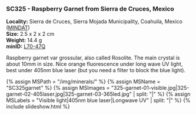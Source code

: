 
### SC325 - Raspberry Garnet from Sierra de Cruces, Mexico

**Locality:** Sierra de Cruces, Sierra Mojada Municipality, Coahuila, Mexico ([MINDAT](https://www.mindat.org/loc-5433.html))  
**Size:** 2.5 x 2 x 2 cm  
**Weight:** 14.4 g  
**minID:** [L70-47Q](https://www.mindat.org/L70-47Q)

Raspberry garnet var grossular, also called Rosolite. The main crystal is about
10mm in size.  Nice orange fluorescence under long wave UV light, best under
405nm blue laser (but you need a filter to block the blue light).

{% assign MSPath = "/img/minerals/" %}
{% assign MSName = "SC325garnet" %}
{% assign MSImages = "325-garnet-01-visible.jpg|325-garnet-02-405laser.jpg|325-garnet-03-365led.jpg" | split: "|" %}
{% assign MSLabels = "Visible light|405nm blue laser|Longwave UV" | split: "|" %}
{% include slideshow.html %}


